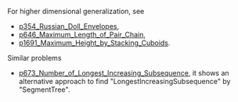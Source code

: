 For higher dimensional generalization, see 
- [p354_Russian_Doll_Envelopes](https://github.com/genxium/Leetcode/tree/master/p354_Russian_Doll_Envelopes),
- [p646_Maximum_Length_of_Pair_Chain](https://github.com/genxium/Leetcode/tree/master/p646_Maximum_Length_of_Pair_Chain),
- [p1691_Maximum_Height_by_Stacking_Cuboids](https://github.com/genxium/Leetcode/tree/master/p1691_Maximum_Height_by_Stacking_Cuboids).

Similar problems
- [p673_Number_of_Longest_Increasing_Subsequence](https://github.com/genxium/Leetcode/tree/master/p673_Number_of_Longest_Increasing_Subsequence), it shows an alternative approach to find "LongestIncreasingSubsequence" by "SegmentTree".

